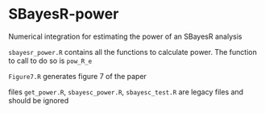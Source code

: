 # SBayesR-power
Numerical integration for estimating the power of an SBayesR analysis


`sbayesr_power.R` contains all the functions to calculate power. The function
to call to do so is `pow_R_e`


`Figure7.R` generates figure 7 of the paper


files `get_power.R`, `sbayesc_power.R`, `sbayesc_test.R` are legacy files
and should be ignored


